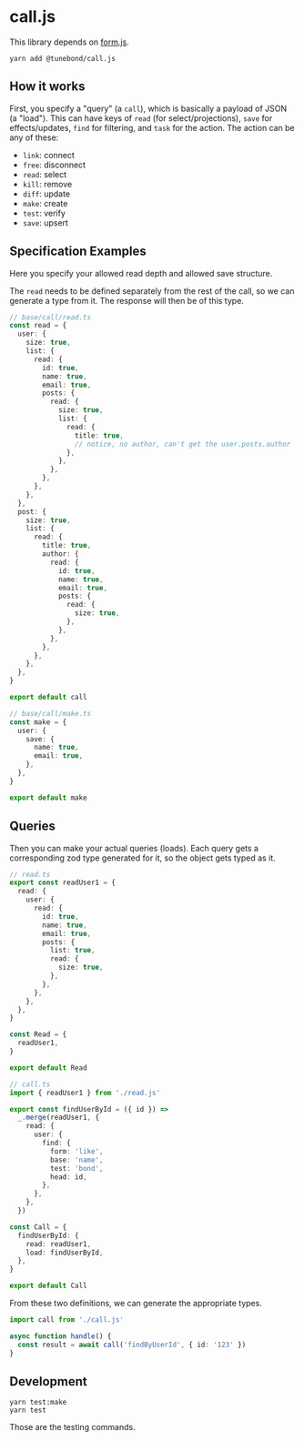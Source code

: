 # call.js

This library depends on [form.js](https://github.com/tunebond/form.js).

```
yarn add @tunebond/call.js
```

## How it works

First, you specify a "query" (a `call`), which is basically a payload of
JSON (a "load"). This can have keys of `read` (for select/projections),
`save` for effects/updates, `find` for filtering, and `task` for the
action. The action can be any of these:

- `link`: connect
- `free`: disconnect
- `read`: select
- `kill`: remove
- `diff`: update
- `make`: create
- `test`: verify
- `save`: upsert

## Specification Examples

Here you specify your allowed read depth and allowed save structure.

The `read` needs to be defined separately from the rest of the call, so
we can generate a type from it. The response will then be of this type.

```ts
// base/call/read.ts
const read = {
  user: {
    size: true,
    list: {
      read: {
        id: true,
        name: true,
        email: true,
        posts: {
          read: {
            size: true,
            list: {
              read: {
                title: true,
                // notice, no author, can't get the user.posts.author
              },
            },
          },
        },
      },
    },
  },
  post: {
    size: true,
    list: {
      read: {
        title: true,
        author: {
          read: {
            id: true,
            name: true,
            email: true,
            posts: {
              read: {
                size: true,
              },
            },
          },
        },
      },
    },
  },
}

export default call
```

```ts
// base/call/make.ts
const make = {
  user: {
    save: {
      name: true,
      email: true,
    },
  },
}

export default make
```

## Queries

Then you can make your actual queries (loads). Each query gets a
corresponding zod type generated for it, so the object gets typed as it.

```ts
// read.ts
export const readUser1 = {
  read: {
    user: {
      read: {
        id: true,
        name: true,
        email: true,
        posts: {
          list: true,
          read: {
            size: true,
          },
        },
      },
    },
  },
}

const Read = {
  readUser1,
}

export default Read
```

```ts
// call.ts
import { readUser1 } from './read.js'

export const findUserById = ({ id }) =>
  _.merge(readUser1, {
    read: {
      user: {
        find: {
          form: 'like',
          base: 'name',
          test: 'bond',
          head: id,
        },
      },
    },
  })

const Call = {
  findUserById: {
    read: readUser1,
    load: findUserById,
  },
}

export default Call
```

From these two definitions, we can generate the appropriate types.

```ts
import call from './call.js'

async function handle() {
  const result = await call('findByUserId', { id: '123' })
}
```

## Development

```
yarn test:make
yarn test
```

Those are the testing commands.
